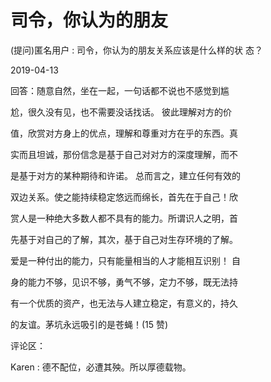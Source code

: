 # 司令，你认为的朋友

(提问)匿名用户 : 司令，你认为的朋友关系应该是什么样的状 态？

2019-04-13

回答：随意自然，坐在一起，一句话都不说也不感觉到尴

尬，很久没有见，也不需要没话找话。 彼此理解对方的价

值，欣赏对方身上的优点，理解和尊重对方在乎的东西。真

实而且坦诚，那份信念是基于自己对对方的深度理解，而不

是基于对方的某种期待和许诺。 总而言之，建立任何有效的

双边关系。使之能持续稳定悠远而绵长，首先在于自己！欣

赏人是一种绝大多数人都不具有的能力。所谓识人之明，首

先基于对自己的了解，其次，基于自己对生存环境的了解。

爱是一种付出的能力，只有能量相当的人才能相互识别！ 自

身的能力不够，见识不够，勇气不够，定力不够，既无法持

有一个优质的资产，也无法与人建立稳定，有意义的，持久

的友谊。茅坑永远吸引的是苍蝇！(15 赞)

评论区：

Karen : 德不配位，必遭其殃。所以厚德载物。